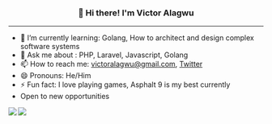 <h3 align="center">👋 Hi there! I'm Victor Alagwu</h3>

---
- 🌱 I’m currently learning: Golang, How to architect and design complex software systems
- 💬 Ask me about : PHP, Laravel, Javascript, Golang
- 📫 How to reach me: victoralagwu@gmail.com, [Twitter](https://twitter.com/victoralagwu)
- 😄 Pronouns: He/Him
- ⚡ Fun fact: I love playing games, Asphalt 9 is my best currently 
- Open to new opportunities 

<a href="https://github.com/VictorAlagwu/gophercises">
  <img align="left" src="https://github-readme-stats.vercel.app/api/pin/?username=VictorAlagwu&repo=gophercises" />
</a>
<a href="https://github.com/VictorAlagwu/learn-go">
  <img align="left" src="https://github-readme-stats.vercel.app/api/pin/?username=VictorAlagwu&repo=learn-go" />
</a>

<!--
**VictorAlagwu/VictorAlagwu** is a ✨ _special_ ✨ repository because its `README.md` (this file) appears on your GitHub profile.

Here are some ideas to get you started:

- 🔭 I’m currently working on ...
- 🌱 I’m currently learning ...
- 👯 I’m looking to collaborate on ...
- 🤔 I’m looking for help with ...
- 💬 Ask me about ...
- 📫 How to reach me: ...
- 😄 Pronouns: ...
- ⚡ Fun fact: ...
-->
